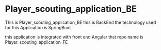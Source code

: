 # Player_scouting_application_BE
This is Player_scouting_application_BE this is BackEnd the technology used for this Application is SpringBoot

this application is integrated with front end Angular that repo name is Player_scouting_application_FE
